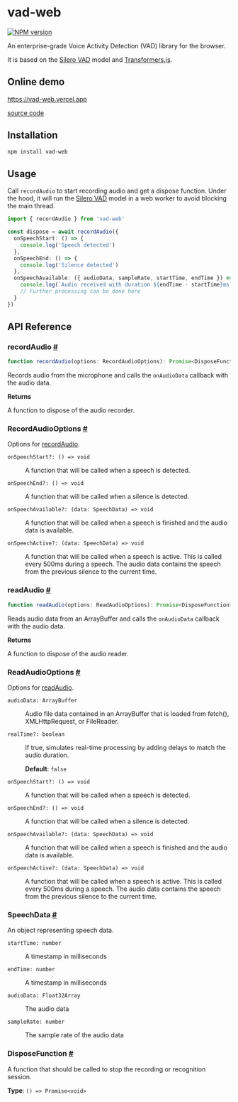 # vad-web

[![NPM version](https://img.shields.io/npm/v/vad-web?color=a1b858)](https://www.npmjs.com/package/vad-web)

An enterprise-grade Voice Activity Detection (VAD) library for the browser.

It is based on the [Silero VAD](https://github.com/snakers4/silero-vad) model
and [Transformers.js](https://github.com/huggingface/transformers.js).

## Online demo

https://vad-web.vercel.app

[source
code](https://github.com/ocavue/vad-web/tree/master/examples/with-vite)

## Installation

```bash
npm install vad-web
```

## Usage

Call `recordAudio` to start recording audio and get a dispose function. Under
the hood, it will run the [Silero
VAD](https://github.com/snakers4/silero-vad) model in a web worker to avoid
blocking the main thread.

```ts
import { recordAudio } from 'vad-web'

const dispose = await recordAudio({
  onSpeechStart: () => {
    console.log('Speech detected')
  },
  onSpeechEnd: () => {
    console.log('Silence detected')
  },
  onSpeechAvailable: ({ audioData, sampleRate, startTime, endTime }) => {
    console.log(`Audio received with duration ${endTime - startTime}ms`)
    // Further processing can be done here
  }
})
```

## API Reference

### recordAudio <a id="record-audio" href="#record-audio">#</a>

```ts
function recordAudio(options: RecordAudioOptions): Promise<DisposeFunction>
```

Records audio from the microphone and calls the `onAudioData` callback with the audio data.

**Returns**

A function to dispose of the audio recorder.

### RecordAudioOptions <a id="record-audio-options" href="#record-audio-options">#</a>

Options for [recordAudio](README.md#record-audio).

<dl>

<dt>

`onSpeechStart?: () => void`

</dt>

<dd>

A function that will be called when a speech is detected.

</dd>

<dt>

`onSpeechEnd?: () => void`

</dt>

<dd>

A function that will be called when a silence is detected.

</dd>

<dt>

`onSpeechAvailable?: (data: SpeechData) => void`

</dt>

<dd>

A function that will be called when a speech is finished and the audio data
is available.

</dd>

<dt>

`onSpeechActive?: (data: SpeechData) => void`

</dt>

<dd>

A function that will be called when a speech is active. This is called
every 500ms during a speech. The audio data contains the speech from the
previous silence to the current time.

</dd>

</dl>

### readAudio <a id="read-audio" href="#read-audio">#</a>

```ts
function readAudio(options: ReadAudioOptions): Promise<DisposeFunction>
```

Reads audio data from an ArrayBuffer and calls the `onAudioData` callback with the audio data.

**Returns**

A function to dispose of the audio reader.

### ReadAudioOptions <a id="read-audio-options" href="#read-audio-options">#</a>

Options for [readAudio](README.md#read-audio).

<dl>

<dt>

`audioData: ArrayBuffer`

</dt>

<dd>

Audio file data contained in an ArrayBuffer that is loaded from fetch(), XMLHttpRequest, or FileReader.

</dd>

<dt>

`realTime?: boolean`

</dt>

<dd>

If true, simulates real-time processing by adding delays to match the audio duration.

**Default**: `false`

</dd>

<dt>

`onSpeechStart?: () => void`

</dt>

<dd>

A function that will be called when a speech is detected.

</dd>

<dt>

`onSpeechEnd?: () => void`

</dt>

<dd>

A function that will be called when a silence is detected.

</dd>

<dt>

`onSpeechAvailable?: (data: SpeechData) => void`

</dt>

<dd>

A function that will be called when a speech is finished and the audio data
is available.

</dd>

<dt>

`onSpeechActive?: (data: SpeechData) => void`

</dt>

<dd>

A function that will be called when a speech is active. This is called
every 500ms during a speech. The audio data contains the speech from the
previous silence to the current time.

</dd>

</dl>

### SpeechData <a id="speech-data" href="#speech-data">#</a>

An object representing speech data.

<dl>

<dt>

`startTime: number`

</dt>

<dd>

A timestamp in milliseconds

</dd>

<dt>

`endTime: number`

</dt>

<dd>

A timestamp in milliseconds

</dd>

<dt>

`audioData: Float32Array`

</dt>

<dd>

The audio data

</dd>

<dt>

`sampleRate: number`

</dt>

<dd>

The sample rate of the audio data

</dd>

</dl>

### DisposeFunction <a id="dispose-function" href="#dispose-function">#</a>

A function that should be called to stop the recording or recognition session.

**Type**: `() => Promise<void>`
